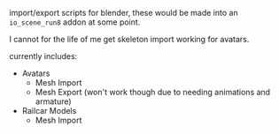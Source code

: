 import/export scripts for blender, these would be made into an `io_scene_run8` addon at some point.

I cannot for the life of me get skeleton import working for avatars.

currently includes:
- Avatars
  - Mesh Import
  - Mesh Export (won't work though due to needing animations and armature)
- Railcar Models
  - Mesh Import